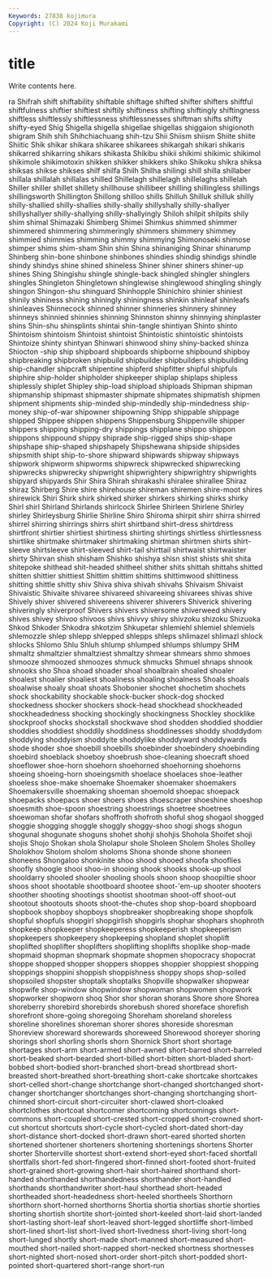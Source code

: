 ```yaml
---
Keywords: 27838 kojimura
Copyright: (C) 2024 Koji Murakami
---
```


# title

Write contents here.



ra Shifrah shift shiftability shiftable
shiftage shifted shifter shifters shiftful shiftfulness shiftier shiftiest shiftily shiftiness
shifting shiftingly shiftingness shiftless shiftlessly shiftlessness shiftlessnesses shiftman shifts shifty
shifty-eyed Shig Shigella shigella shigellae shigellas shiggaion shigionoth shigram Shih
shih Shihchiachuang shih-tzu Shii Shiism shiism Shiite shiite Shiitic Shik
shikar shikara shikaree shikarees shikargah shikari shikaris shikarred shikarring shikars
shikasta Shikibu shikii shikimi shikimic shikimol shikimole shikimotoxin shikken shikker
shikkers shiko Shikoku shikra shiksa shiksas shikse shikses shilf shilfa
Shilh Shilha shilingi shill shilla shillaber shillala shillalah shillalas shilled
Shillelagh shillelagh shillelaghs shillelah Shiller shiller shillet shillety shillhouse shillibeer
shilling shillingless shillings shillingsworth Shillington Shillong shilloo shills Shilluh Shilluk
shilluk shilly shilly-shallied shilly-shallies shilly-shally shillyshally shilly-shallyer shillyshallyer shilly-shallying shilly-shallyingly
Shiloh shilpit shilpits shily shim shimal Shimazaki Shimberg Shimei Shimkus
shimmed shimmer shimmered shimmering shimmeringly shimmers shimmery shimmey shimmied shimmies
shimming shimmy shimmying Shimonoseki shimose shimper shims shim-sham Shin shin
Shina shinaniging Shinar shinarump Shinberg shin-bone shinbone shinbones shindies shindig
shindigs shindle shindy shindys shine shined shineless Shiner shiner shiners
shiner-up shines Shing Shingishu shingle shingle-back shingled shingler shinglers shingles
Shingleton Shingletown shinglewise shinglewood shingling shingly shingon Shingon-shu shinguard Shinhopple
Shinichiro shinier shiniest shinily shininess shining shiningly shiningness shinkin shinleaf
shinleafs shinleaves Shinnecock shinned shinner shinneries shinnery shinney shinneys shinnied
shinnies shinning Shinnston shinny shinnying shinplaster shins Shin-shu shinsplints shintai
shin-tangle shintiyan Shinto shinto Shintoism shintoism Shintoist shintoist Shintoistic shintoistic
shintoists Shintoize shinty shintyan Shinwari shinwood shiny shiny-backed shinza Shiocton
-ship ship shipboard shipboards shipborne shipbound shipboy shipbreaking shipbroken shipbuild
shipbuilder shipbuilders shipbuilding ship-chandler shipcraft shipentine shipferd shipfitter shipful shipfuls
shiphire ship-holder shipholder shipkeeper shiplap shiplaps shipless shiplessly shiplet Shipley
ship-load shipload shiploads Shipman shipman shipmanship shipmast shipmaster shipmate shipmates
shipmatish shipmen shipment shipments ship-minded ship-mindedly ship-mindedness ship-money ship-of-war shipowner
shipowning Shipp shippable shippage shipped Shippee shippen shippens Shippensburg Shippenville
shipper shippers shipping shipping-dry shippings shipplane shippo shippon shippons shippound
shippy shiprade ship-rigged ships ship-shape shipshape ship-shaped shipshapely Shipshewana shipside
shipsides shipsmith shipt ship-to-shore shipward shipwards shipway shipways shipwork shipworm
shipworms shipwreck shipwrecked shipwrecking shipwrecks shipwrecky shipwright shipwrightery shipwrightry shipwrights
shipyard shipyards Shir Shira Shirah shirakashi shiralee shirallee Shiraz shiraz
Shirberg Shire shire shirehouse shireman shiremen shire-moot shires shirewick Shiri
Shirk shirk shirked shirker shirkers shirking shirks shirky Shirl shirl
Shirland Shirlands shirlcock Shirlee Shirleen Shirlene Shirley shirley Shirleysburg Shirlie
Shirline Shiro Shiroma shirpit shirr shirra shirred shirrel shirring shirrings
shirrs shirt shirtband shirt-dress shirtdress shirtfront shirtier shirtiest shirtiness shirting
shirtings shirtless shirtlessness shirtlike shirtmake shirtmaker shirtmaking shirtman shirtmen shirts
shirt-sleeve shirtsleeve shirt-sleeved shirt-tail shirttail shirtwaist shirtwaister shirty Shirvan shish
shisham Shishko shishya shisn shist shists shit shita shitepoke shithead
shit-headed shitheel shither shits shittah shittahs shitted shitten shittier shittiest
Shittim shittim shittims shittimwood shittiness shitting shittle shitty shiv Shiva
shiva shivah shivahs Shivaism Shivaist Shivaistic Shivaite shivaree shivareed shivareeing
shivarees shivas shive Shively shiver shivered shivereens shiverer shiverers Shiverick
shivering shiveringly shiverproof Shivers shivers shiversome shiverweed shivery shives shivey
shivoo shivoos shivs shivvy shivy shivzoku shizoku Shizuoka Shkod Shkoder
Shkodra shkotzim Shkupetar shlemiehl shlemiel shlemiels shlemozzle shlep shlepp shlepped
shlepps shleps shlimazel shlimazl shlock shlocks Shlomo Shlu Shluh shlump
shlumped shlumps shlumpy SHM shmaltz shmaltzier shmaltziest shmaltzy shmear shmears
shmo shmoes shmooze shmoozed shmoozes shmuck shmucks Shmuel shnaps shnook
shnooks sho Shoa shoad shoader shoal shoalbrain shoaled shoaler shoalest
shoalier shoaliest shoaliness shoaling shoalness Shoals shoals shoalwise shoaly shoat
shoats Shobonier shochet shochetim shochets shock shockability shockable shock-bucker shock-dog
shocked shockedness shocker shockers shock-head shockhead shockheaded shockheadedness shocking shockingly
shockingness Shockley shocklike shockproof shocks shockstall shockwave shod shodden shoddied
shoddier shoddies shoddiest shoddily shoddiness shoddinesses shoddy shoddydom shoddying shoddyism
shoddyite shoddylike shoddyward shoddywards shode shoder shoe shoebill shoebills shoebinder
shoebindery shoebinding shoebird shoeblack shoeboy shoebrush shoe-cleaning shoecraft shoed shoeflower
shoe-horn shoehorn shoehorned shoehorning shoehorns shoeing shoeing-horn shoeingsmith shoelace shoelaces
shoe-leather shoeless shoe-make shoemake Shoemaker shoemaker shoemakers Shoemakersville shoemaking shoeman
shoemold shoepac shoepack shoepacks shoepacs shoer shoers shoes shoescraper shoeshine
shoeshop shoesmith shoe-spoon shoestring shoestrings shoetree shoetrees shoewoman shofar shofars
shoffroth shofroth shoful shog shogaol shogged shoggie shogging shoggle shoggly
shoggy-shoo shogi shogs shogun shogunal shogunate shoguns shohet shohji shohjis
Shohola Shoifet shoji shojis Shojo Shokan shola Sholapur shole Sholeen
Sholem Sholes Sholley Sholokhov Sholom sholom sholoms Shona shonde shone
shoneen shoneens Shongaloo shonkinite shoo shood shooed shoofa shooflies shoofly
shoogle shooi shoo-in shooing shook shooks shook-up shool shooldarry shooled
shooler shooling shools shoon shoop shoopiltie shoor shoos shoot shootable
shootboard shootee shoot-'em-up shooter shooters shoother shooting shootings shootist shootman
shoot-off shoot-out shootout shootouts shoots shoot-the-chutes shop shop-board shopboard shopbook
shopboy shopboys shopbreaker shopbreaking shope shopfolk shopful shopfuls shopgirl shopgirlish
shopgirls shophar shophars shophroth shopkeep shopkeeper shopkeeperess shopkeeperish shopkeeperism shopkeepers
shopkeepery shopkeeping shopland shoplet shoplift shoplifted shoplifter shoplifters shoplifting shoplifts
shoplike shop-made shopmaid shopman shopmark shopmate shopmen shopocracy shopocrat shoppe
shopped shopper shoppers shoppes shoppier shoppiest shopping shoppings shoppini shoppish
shoppishness shoppy shops shop-soiled shopsoiled shopster shoptalk shoptalks Shopville shopwalker
shopwear shopwife shop-window shopwindow shopwoman shopwomen shopwork shopworker shopworn shoq
Shor shor shoran shorans Shore shore Shorea shoreberry shorebird shorebirds
shorebush shored shoreface shorefish shorefront shore-going shoregoing Shoreham shoreland shoreless
shoreline shorelines shoreman shorer shores shoreside shoresman Shoreview shoreward shorewards
shoreweed Shorewood shoreyer shoring shorings shorl shorling shorls shorn Shornick
Short short shortage shortages short-arm short-armed short-awned short-barred short-barreled short-beaked
short-bearded short-billed short-bitten short-bladed short-bobbed short-bodied short-branched short-bread shortbread short-breasted
short-breathed short-breathing short-cake shortcake shortcakes short-celled short-change shortchange short-changed shortchanged
short-changer shortchanger shortchanges short-changing shortchanging short-chinned short-circuit short-circuiter short-clawed short-cloaked
shortclothes shortcoat shortcomer shortcoming shortcomings short-commons short-coupled short-crested short-cropped short-crowned
short-cut shortcut shortcuts short-cycle short-cycled short-dated short-day short-distance short-docked short-drawn
short-eared shorted shorten shortened shortener shorteners shortening shortenings shortens Shorter
shorter Shorterville shortest short-extend short-eyed short-faced shortfall shortfalls short-fed short-fingered
short-finned short-footed short-fruited short-grained short-growing short-hair short-haired shorthand short-handed shorthanded
shorthandedness shorthander short-handled shorthands shorthandwriter short-haul shorthead short-headed shortheaded short-headedness
short-heeled shortheels Shorthorn shorthorn short-horned shorthorns Shortia shortia shortias shortie
shorties shorting shortish shortite short-jointed short-keeled short-laid short-landed short-lasting short-leaf
short-leaved short-legged shortliffe short-limbed short-lined short-list short-lived short-livedness short-living short-long
short-lunged shortly short-made short-manned short-measured short-mouthed short-nailed short-napped short-necked shortness
shortnesses short-nighted short-nosed short-order short-pitch short-podded short-pointed short-quartered short-range short-run

